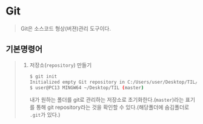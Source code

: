 # Git

> Git은 소스코드 형상(버젼)관리 도구이다.

## 기본명령어

> 1. 저장소(`repository`) 만들기
>
>    ```bash
>    $ git init
>    Initialized empty Git repository in C:/Users/user/Desktop/TIL/.git/
>    $ user@PC13 MINGW64 ~/Desktop/TIL (master)
>    ```
>
>    내가 원하는 폴더를 git로 관리하는 저장소로 초기화한다.(`master`)라는 표기를 통해 git repository라는 것을 확인할 수 있다.(해당폴더에 숨김폴더로 `.git`가 있다.)
>
>    